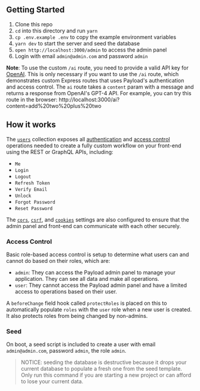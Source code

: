 ## Getting Started

1. Clone this repo
2. `cd` into this directory and run `yarn`
3. `cp .env.example .env` to copy the example environment variables
4. `yarn dev` to start the server and seed the database
5. `open http://localhost:3000/admin` to access the admin panel
6. Login with email `admin@admin.com` and password `admin`

**Note**: To use the custom `/ai` route, you need to provide a valid API key for [OpenAI](https://openai.com/). This is only necessary if you want to use the `/ai` route, which demonstrates custom Express routes that uses Payload's authentication and access control. The `ai` route takes a `content` param with a message and returns a response from OpenAI's GPT-4 API. For example, you can try this route in the browser: http://localhost:3000/ai?content=add%20two%20plus%20two

## How it works

The [`users`](src/collections/Users.ts) collection exposes all [authentication](https://payloadcms.com/docs/authentication/operations) and [access control](https://payloadcms.com/docs/access-control/overview) operations needed to create a fully custom workflow on your front-end using the REST or GraphQL APIs, including:

- `Me`
- `Login`
- `Logout`
- `Refresh Token`
- `Verify Email`
- `Unlock`
- `Forgot Password`
- `Reset Password`

The [`cors`](https://payloadcms.com/docs/production/preventing-abuse#cross-origin-resource-sharing-cors), [`csrf`](https://payloadcms.com/docs/production/preventing-abuse#cross-site-request-forgery-csrf), and [`cookies`](https://payloadcms.com/docs/authentication/config#options) settings are also configured to ensure that the admin panel and front-end can communicate with each other securely.

### Access Control

Basic role-based access control is setup to determine what users can and cannot do based on their roles, which are:

- `admin`: They can access the Payload admin panel to manage your application. They can see all data and make all operations.
- `user`: They cannot access the Payload admin panel and have a limited access to operations based on their user.

A `beforeChange` field hook called `protectRoles` is placed on this to automatically populate `roles` with the `user` role when a new user is created. It also protects roles from being changed by non-admins.

### Seed

On boot, a seed script is included to create a user with email `admin@admin.com`, password `admin`, the role `admin`.

> NOTICE: seeding the database is destructive because it drops your current database to populate a fresh one from the seed template. Only run this command if you are starting a new project or can afford to lose your current data.

